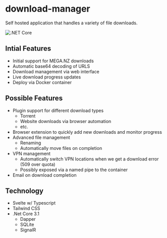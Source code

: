 # download-manager
Self hosted application that handles a variety of file downloads.

![.NET Core](https://github.com/evan-buss/download-manager/workflows/.NET%20Core/badge.svg?branch=master)

## Intial Features
- Initial support for MEGA.NZ downloads
- Automatic base64 decoding of URLS
- Download management via web interface
- Live download progress updates
- Deploy via Docker container


## Possible Features
- Plugin support for different download types
  - Torrent
  - Website downloads via browser automation
  - etc.
- Browser extension to quickly add new downloads and monitor progress
- Advanced file management
  - Renaming
  - Automatically move files on completion
- VPN management
  - Automatically switch VPN locations when we get a download error (509 over quota)
  - Possibly exposed via a named pipe to the container
- Email on download completion

## Technology
- Svelte w/ Typescript
- Tailwind CSS
- .Net Core 3.1
  - Dapper
  - SQLite
  - SignalR
